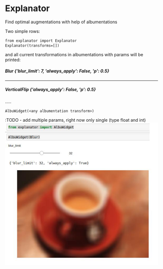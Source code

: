 # Explanator

Find optimal augmentations with help of albumentations

Two simple rows:

```
from explanator import Explanator
Explanator(transforms=[])
```

and all current transformations in albumentations with params will be printed:

##### Blur {'blur_limit': 7, 'always_apply': False, 'p': 0.5}

------------------------------------

##### VerticalFlip {'always_apply': False, 'p': 0.5}

.....

```from explanator import AlbuWidget
AlbuWidget(<any albumentation transform>)
```
    
:TODO - add multiple params, right now only single (type float and int)
![Example](https://github.com/DBusAI/Explanator/blob/master/AlbuWidget.jpeg)
